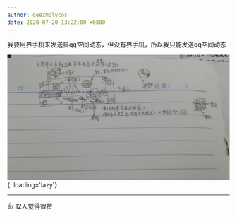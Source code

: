 ```yaml
---
author: geezmolycos
date: 2020-07-20 13:22:00 +0800
---
```


我要用界手机来发送界qq空间动态，但没有界手机，所以我只能发送qq空间动态

![](/images/qq-zone/2020-07-20-meeting.jpg){: loading='lazy'}

---
👍 12人觉得很赞
